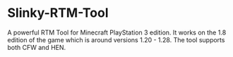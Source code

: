 # Slinky-RTM-Tool
A powerful RTM Tool for Minecraft PlayStation 3 edition. It works on the 1.8 edition of the game which is around versions 1.20 - 1.28. The tool supports both CFW and HEN.
